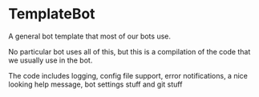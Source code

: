 # TemplateBot
A general bot template that most of our bots use.

No particular bot uses all of this, but this is a compilation of the code that we usually use in the bot.

The code includes logging, config file support, error notifications, 
a nice looking help message, bot settings stuff and git stuff
